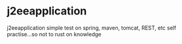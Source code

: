 # j2eeapplication
j2eeapplication
simple test on spring, maven, tomcat, REST, etc 
self practise...so not to rust on knowledge
